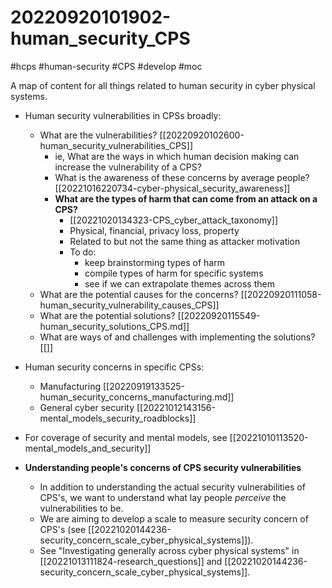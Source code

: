 # 20220920101902-human_security_CPS

#hcps #human-security #CPS #develop #moc

A map of content for all things related to human security in cyber physical systems.

* Human security vulnerabilities in CPSs broadly:
    * What are the vulnerabilities? [[20220920102600-human_security_vulnerabilities_CPS]]
		* ie, What are the ways in which human decision making can increase the vulnerability of a CPS?
		* What is the awareness of these concerns by average people? [[20221016220734-cyber-physical_security_awareness]]
		* **What are the types of harm that can come from an attack on a CPS?**
			* [[20221020134323-CPS_cyber_attack_taxonomy]]
			* Physical, financial, privacy loss, property
			* Related to but not the same thing as attacker motivation
			* To do: 
				* keep brainstorming types of harm
				* compile types of harm for specific systems
				* see if we can extrapolate themes across them
    * What are the potential causes for the concerns? [[20220920111058-human_security_vulnerability_causes_CPS]]
    * What are the potential solutions? [[20220920115549-human_security_solutions_CPS.md]]
    * What are ways of and challenges with implementing the solutions? [[]]

* Human security concerns in specific CPSs:
    * Manufacturing [[20220919133525-human_security_concerns_manufacturing.md]]
    * General cyber security [[20221012143156-mental_models_security_roadblocks]]

* For coverage of security and mental models, see [[20221010113520-mental_models_and_security]]

* **Understanding people's concerns of CPS security vulnerabilities**
	* In addition to understanding the actual security vulnerabilities of CPS's, we want to understand what lay people *perceive* the vulnerabilities to be.
	* We are aiming to develop a scale to measure security concern of CPS's (see [[20221020144236-security_concern_scale_cyber_physical_systems]]).
	* See "Investigating generally across cyber physical systems" in [[20221013111824-research_questions]] and [[20221020144236-security_concern_scale_cyber_physical_systems]].
	
